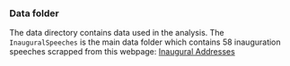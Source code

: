 ### Data folder

The data directory contains data used in the analysis. 
The `InauguralSpeeches` is the main data folder which contains 58 inauguration 
speeches scrapped from this webpage: [Inaugural Addresses](http://www.presidency.ucsb.edu/inaugurals.php)

